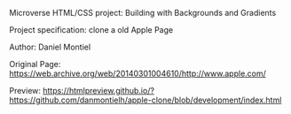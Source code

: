 Microverse HTML/CSS project: Building with Backgrounds and Gradients

Project specification: clone a old Apple Page

Author: Daniel Montiel

Original Page: https://web.archive.org/web/20140301004610/http://www.apple.com/

Preview: https://htmlpreview.github.io/?https://github.com/danmontielh/apple-clone/blob/development/index.html


